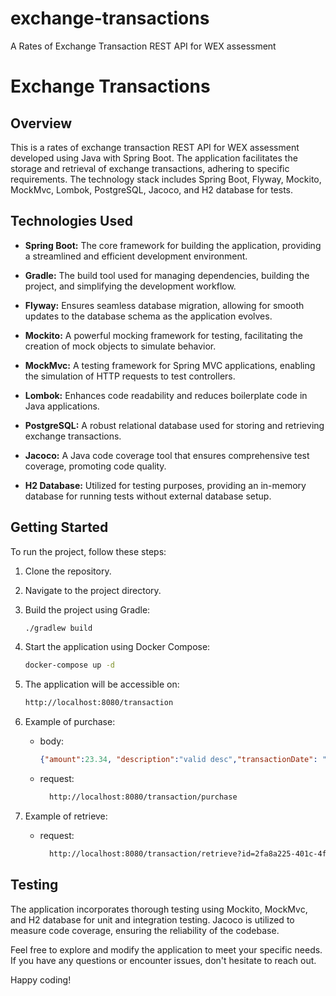 # exchange-transactions
A Rates of Exchange Transaction REST API for WEX assessment

# Exchange Transactions

## Overview

This is a rates of exchange transaction REST API for WEX assessment developed using Java with Spring Boot. 
The application facilitates the storage and retrieval of exchange transactions, adhering to specific requirements. 
The technology stack includes Spring Boot, Flyway, Mockito, MockMvc, Lombok, PostgreSQL, Jacoco, and H2 database for tests.

## Technologies Used

- **Spring Boot:** The core framework for building the application, providing a streamlined and efficient development environment.

- **Gradle:** The build tool used for managing dependencies, building the project, and simplifying the development workflow.

- **Flyway:** Ensures seamless database migration, allowing for smooth updates to the database schema as the application evolves.

- **Mockito:** A powerful mocking framework for testing, facilitating the creation of mock objects to simulate behavior.

- **MockMvc:** A testing framework for Spring MVC applications, enabling the simulation of HTTP requests to test controllers.

- **Lombok:** Enhances code readability and reduces boilerplate code in Java applications.

- **PostgreSQL:** A robust relational database used for storing and retrieving exchange transactions.

- **Jacoco:** A Java code coverage tool that ensures comprehensive test coverage, promoting code quality.

- **H2 Database:** Utilized for testing purposes, providing an in-memory database for running tests without external database setup.

## Getting Started

To run the project, follow these steps:

1. Clone the repository.

2. Navigate to the project directory.

3. Build the project using Gradle:

    ```bash
    ./gradlew build
    ```

4. Start the application using Docker Compose:

    ```bash
    docker-compose up -d
    ```

5. The application will be accessible on:

    ```bash
    http://localhost:8080/transaction
    ```
6. Example of purchase:
    - body:
      ```json
      {"amount":23.34, "description":"valid desc","transactionDate": "2023-10-10"}
      ```
    - request:
        ```bash 
          http://localhost:8080/transaction/purchase
       ```
7. Example of retrieve:
   - request:
       ```bash 
         http://localhost:8080/transaction/retrieve?id=2fa8a225-401c-4fd6-9e95-65ed2a05551c&currency=Real
      ```
    
## Testing

The application incorporates thorough testing using Mockito, MockMvc, and H2 database for unit and integration testing. Jacoco is utilized to measure code coverage, ensuring the reliability of the codebase.

Feel free to explore and modify the application to meet your specific needs. If you have any questions or encounter issues, don't hesitate to reach out.

Happy coding!
